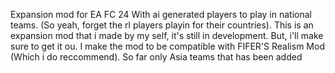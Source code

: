 Expansion mod for EA FC 24
With ai generated players to play in national teams. (So yeah, forget the rl players playin for their countries).
This is an expansion mod that i made by my self, it's still in development. But, i'll make sure to get it ou. I make the mod to be compatible with FIFER'S Realism Mod (Which i do reccommend).
So far only Asia teams that has been added
